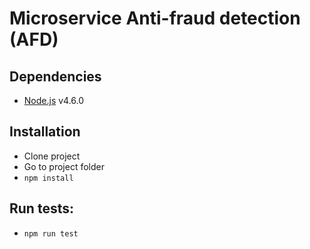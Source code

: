 # Microservice Anti-fraud detection (AFD)

## Dependencies

 * [Node.js](nodejs.org) v4.6.0

## Installation

 * Clone project
 * Go to project folder
 * `npm install`

## Run tests:

 * `npm run test`
